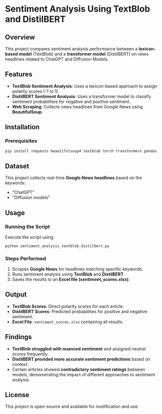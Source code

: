 # Sentiment Analysis Using TextBlob and DistilBERT

## Overview
This project compares sentiment analysis performance between a **lexicon-based model** (TextBlob) and a **transformer model** (DistilBERT) on news headlines related to ChatGPT and Diffusion Models.

## Features
- **TextBlob Sentiment Analysis**: Uses a lexicon-based approach to assign polarity scores (-1 to 1).
- **DistilBERT Sentiment Analysis**: Uses a transformer model to classify sentiment probabilities for negative and positive sentiment.
- **Web Scraping**: Collects news headlines from Google News using **BeautifulSoup**.

## Installation
### Prerequisites
```bash
pip install requests beautifulsoup4 textblob torch transformers pandas openpyxl
```

## Dataset
This project collects real-time **Google News headlines** based on the keywords:
- "ChatGPT"
- "Diffusion models"

## Usage
### Running the Script
Execute the script using:
```bash
python sentiment_analysis_textblob_distilbert.py
```

### Steps Performed
1. Scrapes **Google News** for headlines matching specific keywords.
2. Runs sentiment analysis using **TextBlob** and **DistilBERT**.
3. Saves the results to an **Excel file (sentiment_scores.xlsx)**.

## Output
- **TextBlob Scores**: Direct polarity scores for each article.
- **DistilBERT Scores**: Predicted probabilities for positive and negative sentiment.
- **Excel File**: `sentiment_scores.xlsx` containing all results.

## Findings
- **TextBlob struggled with nuanced sentiment** and assigned neutral scores frequently.
- **DistilBERT provided more accurate sentiment predictions** based on context.
- Certain articles showed **contradictory sentiment ratings** between models, demonstrating the impact of different approaches to sentiment analysis.

## License
This project is open-source and available for modification and use.
